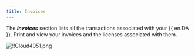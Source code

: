 ```yaml
---
title: Invoices
---
```

The ***Invoices*** section lists all the transactions associated with your {{ en.DA }}. Print and view your invoices and the licenses associated with them.  

![!!Cloud4051.png](https://webdevolutions.azureedge.net/docs/en/cloud/Cloud4051.png) 

